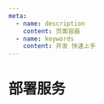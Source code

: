 ```yaml
---
meta:
  - name: description
    content: 页面容器
  - name: keywords
    content: 开发 快速上手
---
```


# 部署服务
